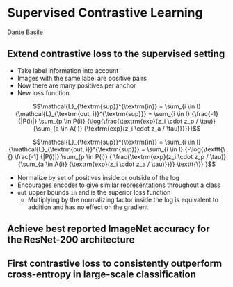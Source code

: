 # Supervised Contrastive Learning

Dante Basile

## Extend contrastive loss to the supervised setting
* Take label information into account
* Images with the same label are positive pairs
* Now there are many positives per anchor
* New loss function

$$\mathcal{L}_{\textrm{sup}}^{\textrm{in}} = \sum_{i \in I} {\mathcal{L}_{\textrm{out, i}}^{\textrm{sup}}} = \sum_{i \in I} {\frac{-1} {|P(i)|} \sum_{p \in P(i)} {\log{\frac{\textrm{exp}(z_i \cdot z_p / \tau)} {\sum_{a \in A(i)} {\textrm{exp}(z_i \cdot z_a / \tau)}}}}}$$

$$\mathcal{L}_{\textrm{sup}}^{\textrm{in}} = \sum_{i \in I} {\mathcal{L}_{\textrm{out, i}}^{\textrm{sup}}} = \sum_{i \in I} {-\log{\texttt{\{} \frac{-1} {|P(i)|} \sum_{p \in P(i)} { \frac{\textrm{exp}(z_i \cdot z_p / \tau)} {\sum_{a \in A(i)} {\textrm{exp}(z_i \cdot z_a / \tau)}}}} \texttt{\}} }$$

* Normalize by set of positives inside or outside of the log
* Encourages encoder to give similar representations throughout a class
* `out` upper bounds `in` and is the superior loss function
    * Multiplying by the normalizing factor inside the log is equivalent to addition and has no effect on the gradient

## Achieve best reported ImageNet accuracy for the ResNet-200 architecture

## First contrastive loss to consistently outperform cross-entropy in large-scale classification